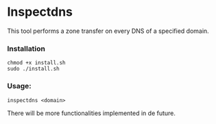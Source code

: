 # Inspectdns

This tool performs a zone transfer on every DNS of a specified domain.

### Installation

```
chmod +x install.sh
sudo ./install.sh
```

### Usage:
```
inspectdns <domain>
```

There will be more functionalities implemented in de future.
